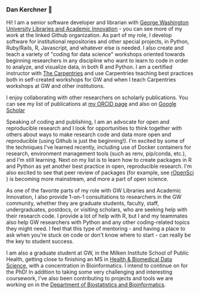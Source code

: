 ### Dan Kerchner 👋

<!--
**kerchner/kerchner** is a ✨ _special_ ✨ repository because its `README.md` (this file) appears on your GitHub profile.

Here are some ideas to get you started:

- 🔭 I’m currently working on ...
- 🌱 I’m currently learning ...
- 👯 I’m looking to collaborate on ...
- 🤔 I’m looking for help with ...
- 💬 Ask me about ...
- 📫 How to reach me: ...
- 😄 Pronouns: ...
- ⚡ Fun fact: ...
-->

Hi!  I am a senior software developer and librarian with [George Washington University Libraries and Academic Innovation](https://github.com/gwu-libraries) - you can see more of my work at the linked Github organization.  As part of my role, I develop software for institutional repositories and other special projects, in Python, Ruby/Rails, R, Javascript, and whatever else is needed.  I also create and teach a variety of "coding for data science" workshops oriented towards beginning researchers in any discipline who want to learn to code in order to analyze, and visualize data, in both R and Python.  I am a certified instructor with [The Carpentries](https://carpentries.org) and use Carpentries teaching best practices both in self-created workshops for GW and when I teach Carpentries workshops at GW and other institutions.

I enjoy collaborating with other researchers on scholarly publications.  You can see my list of publications at [my ORCID page](https://orcid.org/0000-0002-5921-2193) and also on [Google Scholar](https://scholar.google.com/citations?user=yQqpgogAAAAJ&hl=en)

Speaking of coding and publishing, I am an advocate for open and reproducible research and I look for opportunities to think together with others about ways to make research code and data more open and reproducible (using Github is just the beginning!).   I'm excited by some of the techniques I've learned recently, including use of Docker containers for research, environment management tools (such as renv, pip/conda, etc.), and I'm still learning.  Next on my list is to learn how to create packages in R and Python as yet another best practice in open, reproducible research.  I'm also excited to see that peer review of packages (for example, see [rOpenSci](https://ropensci.org/) ) is becoming more mainstream, and more a part of open science.

As one of the favorite parts of my role with GW Libraries and Academic Innovation, I also provide 1-on-1 consultations to researchers in the GW community, whether they are graduate students, faculty, staff, undergraduates, postdocs, or visiting scholars, who are seeking help with their research code.  I provide a lot of help with R, but I and my teammates also help GW researchers with Python and any other coding-related topics they might need.  I feel that this type of mentoring - and having a place to ask when you're stuck on code or don't know where to start - can really be the key to student success.

I am also a graduate student at GW, in the Milken Institute School of Public Health, getting close to finishing an MS in [Health & Biomedical Data Science](https://publichealth.gwu.edu/programs/health-data-science-ms), with a concentration in Bioinformatics.  I intend to continue on for the PhD!  In addition to taking some very challenging and interesting coursework, I've also been contributing to projects and tools we are working on in the [Department of Biostatistics and Bioinformatics](https://publichealth.gwu.edu/departments/biostatistics-and-bioinformatics).

<!-- Other skills:  Bash shell, AWS, etc.
R consulting
professor roles (and TA)
what else?
-->
